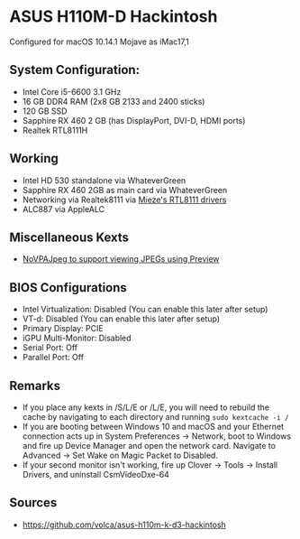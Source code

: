 # ASUS H110M-D Hackintosh 
Configured for macOS 10.14.1 Mojave as iMac17,1

## System Configuration:

* Intel Core i5-6600 3.1 GHz
* 16 GB DDR4 RAM (2x8 GB 2133 and 2400 sticks)
* 120 GB SSD
* Sapphire RX 460 2 GB (has DisplayPort, DVI-D, HDMI ports)
* Realtek RTL8111H

## Working

* Intel HD 530 standalone via WhateverGreen
* Sapphire RX 460 2GB as main card via WhateverGreen
* Networking via Realtek8111 via [Mieze's RTL8111 drivers](https://github.com/Mieze/RTL8111_driver_for_OS_X)
* ALC887 via AppleALC

## Miscellaneous Kexts
* [NoVPAJpeg to support viewing JPEGs using Preview](https://www.insanelymac.com/forum/topic/334881-how-to-fix-quick-look-and-preview-issues-in-mojave/)

## BIOS Configurations
* Intel Virtualization: Disabled (You can enable this later after setup)
* VT-d: Disabled (You can enable this later after setup)
* Primary Display: PCIE
* iGPU Multi-Monitor: Disabled
* Serial Port: Off
* Parallel Port: Off

## Remarks
* If you place any kexts in /S/L/E or /L/E, you will need to rebuild the cache by navigating to each directory and running `sudo kextcache -i /`
* If you are booting between Windows 10 and macOS and your Ethernet connection acts up in System Preferences -> Network, boot to Windows and fire up Device Manager and open the network card. Navigate to Advanced -> Set Wake on Magic Packet to Disabled.
* If your second monitor isn't working, fire up Clover -> Tools -> Install Drivers, and uninstall CsmVideoDxe-64

## Sources
* https://github.com/volca/asus-h110m-k-d3-hackintosh
